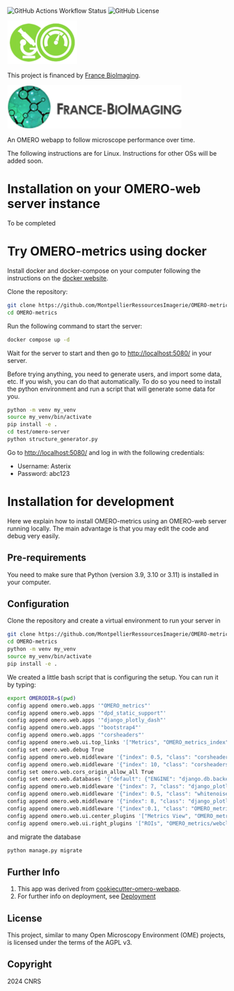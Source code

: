 
![GitHub Actions Workflow Status](https://img.shields.io/github/actions/workflow/status/MontpellierRessourcesImagerie/OMERO-metrics/omero_plugin.yml)
![GitHub License](https://img.shields.io/github/license/MontpellierRessourcesImagerie/OMERO-metrics)

<img alt="OMERO-metrics logo" height="100" src="OMERO_metrics/static/OMERO_metrics/images/metrics_logo.png"/>

This project is financed by [France BioImaging](https://france-bioimaging.org/).

<img alt="FBI logo" height="100" src="docs/slides/media/logo_FBI.png"/>


An OMERO webapp to follow microscope performance over time.

The following instructions are for Linux. Instructions for other OSs will be added soon.

# Installation on your OMERO-web server instance

To be completed

# Try OMERO-metrics using docker

Install docker and docker-compose on your computer following the instructions on the [docker website](https://docs.docker.com/get-docker/).

Clone the repository:
```bash
git clone https://github.com/MontpellierRessourcesImagerie/OMERO-metrics.git
cd OMERO-metrics
```

Run the following command to start the server:

```bash
docker compose up -d
```

Wait for the server to start and then go to <http://localhost:5080/> in your server.

Before trying anything, you need to generate users, and import some data, etc. If you wish, you can do that 
automatically. To do so you need to install the python environment and run a script that will generate some data for you.

```bash
python -m venv my_venv
source my_venv/bin/activate
pip install -e .
cd test/omero-server
python structure_generator.py
```

Go to <http://localhost:5080/> and log in with the following credentials:
- Username: Asterix
- Password: abc123

# Installation for development

Here we explain how to install OMERO-metrics using an OMERO-web server running locally. The main advantage is
that you may edit the code and debug very easily.

## Pre-requirements

You need to make sure that Python (version 3.9, 3.10 or 3.11) is installed in your computer.

## Configuration

Clone the repository and create a virtual environment to run your server in

```bash
git clone https://github.com/MontpellierRessourcesImagerie/OMERO-metrics.git
cd OMERO-metrics
python -m venv my_venv
source my_venv/bin/activate
pip install -e .
```

We created a little bash script that is configuring the setup. You can run it by typing:

```bash
export OMERODIR=$(pwd)
config append omero.web.apps '"OMERO_metrics"'
config append omero.web.apps '"dpd_static_support"'
config append omero.web.apps '"django_plotly_dash"'
config append omero.web.apps '"bootstrap4"'
config append omero.web.apps '"corsheaders"'
config append omero.web.ui.top_links '["Metrics", "OMERO_metrics_index", {"title": "Open app in new tab", "target": "_blank"}]'
config set omero.web.debug True
config append omero.web.middleware '{"index": 0.5, "class": "corsheaders.middleware.CorsMiddleware"}'
config append omero.web.middleware '{"index": 10, "class": "corsheaders.middleware.CorsPostCsrfMiddleware"}'
config set omero.web.cors_origin_allow_all True
config set omero.web.databases '{"default": {"ENGINE": "django.db.backends.sqlite3", "NAME": "/opt/omero/web/mydatabase"}}'
config append omero.web.middleware '{"index": 7, "class": "django_plotly_dash.middleware.ExternalRedirectionMiddleware"}'
config append omero.web.middleware '{"index": 0.5, "class": "whitenoise.middleware.WhiteNoiseMiddleware"}'
config append omero.web.middleware '{"index": 8, "class": "django_plotly_dash.middleware.BaseMiddleware"}'
config append omero.web.middleware '{"index":0.1, "class": "OMERO_metrics.middleware.OmeroAuth"}'
config append omero.web.ui.center_plugins '["Metrics View", "OMERO_metrics/webclient_plugins/center_plugin.metricsview.js.html", "metrics_view_panel"]'
config append omero.web.ui.right_plugins '["ROIs", "OMERO_metrics/webclient_plugins/right_plugin.rois.js.html", "image_roi_tab"]'
```

and migrate the database

```bash
python manage.py migrate
```

## Further Info

1.  This app was derived from [cookiecutter-omero-webapp](https://github.com/ome/cookiecutter-omero-webapp).
2.  For further info on deployment, see [Deployment](https://docs.openmicroscopy.org/latest/omero/developers/Web/Deployment.html)


## License

This project, similar to many Open Microscopy Environment (OME) projects, is
licensed under the terms of the AGPL v3.


## Copyright

2024 CNRS

